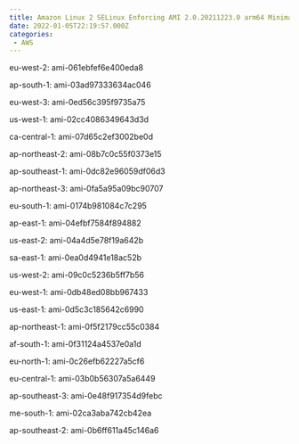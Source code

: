 ```yaml
---
title: Amazon Linux 2 SELinux Enforcing AMI 2.0.20211223.0 arm64 Minimal HVM gp2
date: 2022-01-05T22:19:57.000Z
categories:
 - AWS
---
```


eu-west-2: ami-061ebfef6e400eda8

ap-south-1: ami-03ad97333634ac046

eu-west-3: ami-0ed56c395f9735a75

us-west-1: ami-02cc4086349643d3d

ca-central-1: ami-07d65c2ef3002be0d

ap-northeast-2: ami-08b7c0c55f0373e15

ap-southeast-1: ami-0dc82e96059df06d3

ap-northeast-3: ami-0fa5a95a09bc90707

eu-south-1: ami-0174b981084c7c295

ap-east-1: ami-04efbf7584f894882

us-east-2: ami-04a4d5e78f19a642b

sa-east-1: ami-0ea0d4941e18ac52b

us-west-2: ami-09c0c5236b5ff7b56

eu-west-1: ami-0db48ed08bb967433

us-east-1: ami-0d5c3c185642c6990

ap-northeast-1: ami-0f5f2179cc55c0384

af-south-1: ami-0f31124a4537e0a1d

eu-north-1: ami-0c26efb62227a5cf6

eu-central-1: ami-03b0b56307a5a6449

ap-southeast-3: ami-0e48f917354d9febc

me-south-1: ami-02ca3aba742cb42ea

ap-southeast-2: ami-0b6ff611a45c146a6

